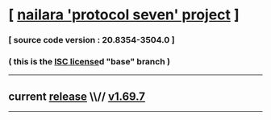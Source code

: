 
# [ [nailara 'protocol seven' project](http://nailara.network/) ]

### [ source code version : 20.8354-3504.0 ]

### ( this is the [ISC license](license)d "base" branch )
---
## current [release](https://github.com/taekiten/nailara/releases) \\\\// [v1.69.7](https://github.com/taekiten/nailara/releases/tag/v1.69.7)
---
